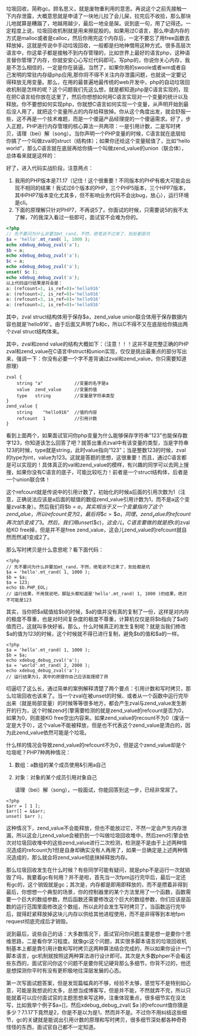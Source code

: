 垃圾回收，简称gc。顾名思义，就是废物重利用的意思。再说这个之前先接触一下内存泄露，大概意思就是申请了一块地儿拉了会儿屎，拉完后不收拾，那么那块儿地就算是糟蹋了，地越用越少，最后一地全是屎。说到底一句，用了记得还。一定程度上说，垃圾回收机制就是用来擦屁股的。如果用过C语言，那么申请内存的方式是malloc或者是calloc，然后你用完这个内存后，一定不要忘了用free函数去释放掉，这就是传说中手动垃圾回收，一般都是扫地神僧用这种方式。很多高层次语言中，你这辈子都是接触不到内存管理的，比如世界上最好的语言php，这种语言替你管理了内存，你就安安心心写烂代码即可。写php的，你说你关心内存，我是不怎么相信的，一定是你在装逼。当然了，如果你用的swoole或者wm或者自己发明的常驻内存级php应用,那你将不得不关注内存泄露问题，也就说一定要记得释放无用变量。那么，在用的最普遍地最传统的web开发中，php的自动垃圾回收机制是怎样的呢？这个问题我们先这么想，就是都知道php是C语言实现的，现在把C语言给你放在这里了，然后你想想如何用C语言实现对一个变量的统计以及释放。你不要想如何实现php，你就想C语言如何实现一个变量，从声明开始到最后没人用了，就把这个变量所占的内存给释放掉。你从这个角度出发，就会舒服一些，这不再是一个技术难题，而是一个傻逼产品经理提的一个傻逼需求。好了，步入正题，PHP进行内存管理的核心算法一共两项：一是引用计数，二是写时拷贝，请理（bei）解（song）。当你声明一个PHP变量的时候，C语言就在底层给你搞了一个叫做zval的struct（结构体）；如果你还给这个变量赋值了，比如“hello world”，那么C语言就在底层再给你搞一个叫做zend_value的union（联合体），总体看来就是这样的：

好了，进入代码实战阶段，注意两点：

1. 我用的PHP版本是7.1.17（记住！这个很重要！不同版本的PHP有极大可能会出现不相同的结果！我试过6个版本的PHP，三个PHP5版本，三个HPP7版本，其中PHP7版本变化尤其多，但不影响业务代码不会出bug，放心），运行环境是cli。
2. 下面的原理解只针对PHP7，不再说5了。你面试的时候，只需要说5的我不太了解，7的我深入看过一些即可，面试官不会难为你的。

```php
<?php
// 先不要问为什么非要加mt_rand，不然，绝笔说不过来了，到处都是坑
$a = 'hello'.mt_rand( 1, 1000 );
echo xdebug_debug_zval('a');
$b = a;
echo xdebug_debug_zval('a');
$c = a;
echo xdebug_debug_zval('a');
unset( $c );
echo xdebug_debug_zval('a');
以上代码运行结果是将会是：
a: (refcount=1, is_ref=0)='hello916'
a: (refcount=2, is_ref=0)='hello916'
a: (refcount=3, is_ref=0)='hello916'
a: (refcount=2, is_ref=0)='hello916'
```

其中，zval struct结构体用于保存$a，zend_value union联合体用于保存数据内容也就是'hello916'。由于后面又声明了b和c，所以C不得不又在底层给你搞出两个zval struct结构体来。

其中，zval和zend value的结构大概如下：（注意！！！这并不是完整正确的PHP zval和zend_value在C语言中struct和union实现，仅仅是挑出最重点的部分写出来，强调一下：你没有必要一个字不差背诵过zval和zend_value，你只需要知道原理）

```
zval {  
    string "a"            //变量的名字是a  
    value  zend_value     //变量的值  
    type   string         //变量是字符串类型
}
zend_value {  
    string    "hello916"  //值的内容  
    refcount  1           //引用计数 
}
```

看到上面两个，如果面试官问你php变量为什么能够保存字符串"123"也能保存数字123，你知道该怎么回答了吧？就答出重点zval中有该变量的类型，当是字符串123的时候，type就是string，此时value指向“123”；当是整数123的时候，zval的type为int，value为123。这就是答题的思想，这很重要！而且，通过C语言都是可以实现的！具体真正的val和zend_value的模样，有兴趣的同学可以去网上搜搜，如果你没有C语言的底子，可能比较吃力！前者是一个struct结构体，后者是一个union联合体！

这个refcount就是传说中的引用计数了，初始化的时候a后面的引用次数为1（注意，正确说法应该是a后面的赋值的数组zend_value引用计数为1，而不是a这个变量zval本身）。然后我们将$b = $a，其实相当于又一个变量指向了这个zend_value，所以refcount变为2，最后将\$c = ​\$a，同理，zend_value的refcount再次加1变成了3。然后，我们用unset( \$c )，这会儿，C语言要做的就是把$c的zval给KO free掉，但是并不是free zend_value，这会儿zend_value的refcount就自然而然减1变成2了。

那么写时拷贝是什么意思呢？看下面代码：

```
<?php
// 先不要问为什么非要加mt_rand，不然，绝笔说不过来了，到处都是坑
$a = 'hello'.mt_rand( 1, 1000 );
$b = $a;
$a = 123;
echo $b.PHP_EOL;
// 运行结果，不用我说吧，脚趾头都知道是'hello'.mt_rand( 1, 1000 )的结果，绝对不可能是123
```

其实，当你把\$a赋值给​\$b的时候，​\$a的值并没有真的复制了一份，这样是对内存的极度不尊重，也是对时间复杂度的极度不尊重，计算机仅仅是将\$b指向了\$a的值而已，这就叫多快好省。那么，什么时候真正的发生复制呢？就是当我们修改\$a的值为123的时候，这个时候就不得已进行复制，避免\$b的值和\$a的一样。

```
<?php
$a = 'hello'.mt_rand( 1, 1000 );
$b = $a;
echo xdebug_debug_zval('a');
$a = 'world'.mt_rand( 2, 2000 );
echo xdebug_debug_zval('a');
// 运行结果为1，其中的原理你自己应该能理顺了昂
```

叨逼叨了这么长，通过简单的案例解释清楚了两个要点：引用计数和写时拷贝，那么垃圾回收也该来了。当一个zval在被unset的时候、或者从一个函数中运行完毕出来（就是局部变量）的时候等等很多地方，都会产生zval与zend_value发生断开的行为，这个时候zend引擎需要检测的就是zend_value的refcount是否为0，如果为0，则直接KO free空出内容来。如果zend_value的recount不为0（废话一定是大于0），这个value不能被释放，但是也不代表这个zend_value是清白的，因为此zend_value依然可能是个垃圾。

什么样的情况会导致zend_value的refcount不为0，但是这个zend_value却是个垃圾呢？PHP7种两种情况：

1. 数组：a数组的某个成员使用&引用a自己

2. 对象：对象的某个成员引用对象自己

   请理（bei）解（song），一般面试，你能回答到这一步，已经非常屌了。

```
<?php
$arr = [ 1 ];
$arr[] = &$arr;
unset( $arr );
```

这种情况下，zend_value不会能释放，但也不能放过它，不然一定会产生内存泄漏，所以这会儿zend_value会被扔到一个叫做垃圾回收堆中，然后zend引擎会依次对垃圾回收堆中的这些zend_value进行二次检测，检测是不是由于上述两种情况造成的refcount为1但是自身却确实没有人再用了，如果一旦确定是上述两种情况造成的，那么就会将zend_value彻底抹掉释放内存。

那么垃圾回收发生在什么时候？有些同学可能有疑问，就是php不是运行一次就销毁了吗，我要着gc有何用？并不是啦，首先当一次fpm运行完毕后，最后一定还有gc的，这个销毁就是gc；其次是，内存都是即用即释放的，而不是攒着非得到最后，你想想一个典型的场景，你的控制器里的某个方法里用了一个函数，函数需要一个巨大的数组参数，然后函数还需要修改这个巨大的数组参数，你们应该是函数的运行范围里面修改这个数组，所以此时会发生写时拷贝了，当函数运行完毕后，就得赶紧释放掉这块儿内存以供给其他进程使用，而不是非得等到本地fpm request彻底完成后才销毁。

说到最后，说些自己的话：大多数情况下，面试官问你问题主要是想一是要你个思维思路，二是看你学习程度。就像gc这个问题，其实很多脚本语言的垃圾回收机制基本上都是靠引用计数和写时拷贝这两种算法结合完成的，所以如果你设计一门脚本语言，gc机制就按照这两种算法进行设计即可。其次是大多数phper不会看这些东西的，面试官问你这个问题不是要你死记硬背那么多细节，你背不过的，他还是想探测你平时有没有更积极地往深层发展的心态。

第一次写面试题答案，但是发现篇幅真的不够，经验不太够，感觉写不是特别如心意，可能是我想说的太多，总想当成博客写，但是并不能，不然就弄不完，所以只能就着可以应付面试官的主题思想来写这种，注重体现重点，很多细节实在没法写，比如我举个例子\$a=[]，然后xdebug_debug_zval( $a )的refcount值你猜是多少？7.1.17下竟然是2，你是不是以为是1，然而并不是。不过你不用纠结这些细节，gc的关键就是能说出引用计数的原理和写时拷贝，很多细节深处都各种奇奇怪怪的东西，面试官自己都不一定知道。